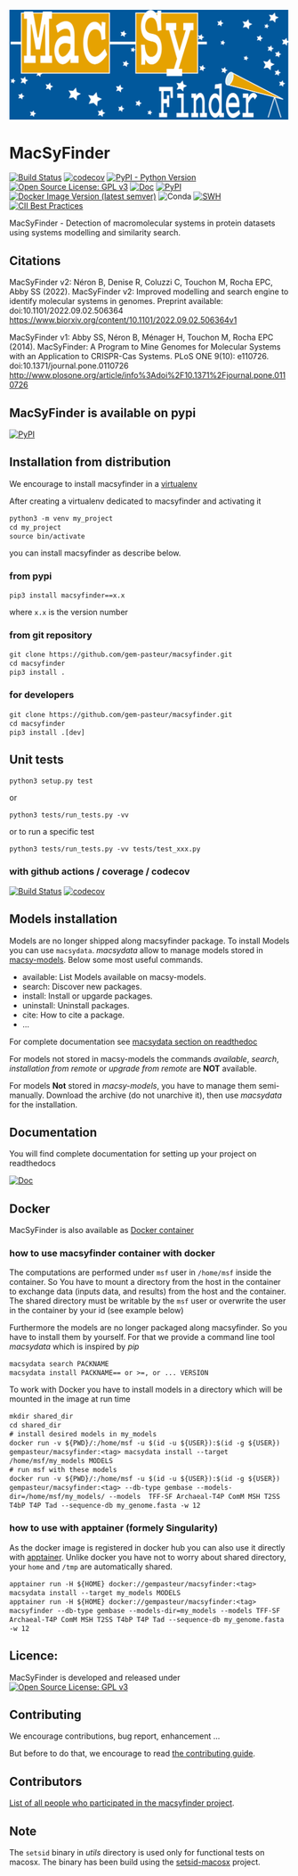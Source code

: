 ![MacSyFinder banner](./.github/logo_macsyfinder.png "MacSyFinder")

# MacSyFinder

[![Build Status](https://github.com/gem-pasteur/macsyfinder/actions/workflows/testing.yml/badge.svg?branch=master)](https://github.com/gem-pasteur/macsyfinder/actions/workflows/testing.yml)
[![codecov](https://codecov.io/gh/gem-pasteur/macsyfinder/branch/master/graph/badge.svg?token=q31HWcV3SM)](https://codecov.io/gh/gem-pasteur/macsyfinder)
[![PyPI - Python Version](https://img.shields.io/pypi/pyversions/macsyfinder)](https://pypi.org/project/macsyfinder/)
[![Open Source License: GPL v3](https://img.shields.io/badge/License-GPLv3-blue.svg)](https://opensource.org/licenses/GPL-3.0)
[![Doc](https://readthedocs.org/projects/macsyfinder/badge/?version=latest)](http://macsyfinder.readthedocs.org/en/latest/#)
[![PyPI](https://img.shields.io/pypi/v/macsyfinder)](https://pypi.org/project/macsyfinder/)
[![Docker Image Version (latest semver)](https://img.shields.io/docker/v/gempasteur/macsyfinder?label=docker&sort=semver)](https://hub.docker.com/r/gempasteur/macsyfinder)
![Conda](https://img.shields.io/conda/pn/bioconda/macsyfinder)
[![SWH](https://archive.softwareheritage.org/badge/origin/https://github.com/gem-pasteur/macsyfinder/)](https://archive.softwareheritage.org/browse/origin/?origin_url=https://github.com/gem-pasteur/macsyfinder)
[![CII Best Practices](https://bestpractices.coreinfrastructure.org/projects/6010/badge)](https://bestpractices.coreinfrastructure.org/projects/6010)

MacSyFinder - Detection of macromolecular systems in protein datasets using systems modelling and similarity search.



## Citations

MacSyFinder v2:
Néron B, Denise R, Coluzzi C, Touchon M, Rocha EPC, Abby SS (2022). MacSyFinder v2: Improved modelling and search engine to identify molecular systems in genomes. Preprint available: doi:10.1101/2022.09.02.506364
https://www.biorxiv.org/content/10.1101/2022.09.02.506364v1

MacSyFinder v1:
Abby SS, Néron B, Ménager H, Touchon M, Rocha EPC (2014). MacSyFinder: A Program to Mine Genomes for Molecular Systems with an Application to CRISPR-Cas Systems. PLoS ONE 9(10): e110726. doi:10.1371/journal.pone.0110726
http://www.plosone.org/article/info%3Adoi%2F10.1371%2Fjournal.pone.0110726


## MacSyFinder is available on pypi

[![PyPI](https://img.shields.io/pypi/v/macsyfinder)](https://pypi.org/project/macsyfinder/)

## Installation from distribution

We encourage to install macsyfinder in a [virtualenv](https://virtualenv.pypa.io/en/latest/)

After creating a virtualenv dedicated to macsyfinder and activating it

    python3 -m venv my_project
    cd my_project
    source bin/activate

you can install macsyfinder as describe below.

### from pypi

    pip3 install macsyfinder==x.x

where `x.x` is the version number

### from git repository

    git clone https://github.com/gem-pasteur/macsyfinder.git
    cd macsyfinder
    pip3 install .

### for developers

    git clone https://github.com/gem-pasteur/macsyfinder.git
    cd macsyfinder
    pip3 install .[dev]

## Unit tests

    python3 setup.py test

or

    python3 tests/run_tests.py -vv

or to run a specific test

    python3 tests/run_tests.py -vv tests/test_xxx.py


### with github actions / coverage / codecov

[![Build Status](https://github.com/gem-pasteur/macsyfinder/actions/workflows/testing.yml/badge.svg?branch=master)](https://github.com/gem-pasteur/macsyfinder/actions/workflows/testing.yml)
[![codecov](https://codecov.io/gh/gem-pasteur/macsyfinder/branch/master/graph/badge.svg?token=q31HWcV3SM)](https://codecov.io/gh/gem-pasteur/macsyfinder)

## Models installation

Models are no longer shipped along macsyfinder package. To install Models you can use `macsydata`.
*macsydata* allow to manage models stored in [macsy-models](https://github.com/macsy-models).
Below some most useful commands.

  * available: List Models available on macsy-models.
  * search: Discover new packages.
  * install: Install or upgarde packages.
  * uninstall: Uninstall packages.
  * cite: How to cite a package.
  * ...

For complete documentation see
[macsydata section on readthedoc](https://macsyfinder.readthedocs.io/en/latest/user_guide/installation.html#models-installation-with-macsydata)

For models not stored in macsy-models the commands *available*, *search*, *installation from remote* or *upgrade from remote*
are **NOT** available.

For models **Not** stored in *macsy-models*, you have to manage them semi-manually.
Download the archive (do not unarchive it), then use *macsydata* for the installation.

## Documentation

You will find complete documentation for setting up your project on readthedocs

[![Doc](https://readthedocs.org/projects/macsyfinder/badge/?version=latest)](http://macsyfinder.readthedocs.org/en/latest/#)

## Docker

MacSyFinder is also available as [Docker container](https://hub.docker.com/r/gempasteur/macsyfinder)

### how to use macsyfinder container with docker

The computations are performed under `msf` user in `/home/msf` inside the container.
So You have to mount a directory from the host in the container to exchange data (inputs data, and results)
from the host and the container.
The shared directory must be writable by the `msf` user or overwrite the user in the container by your id (see example below)

Furthermore the models are no longer packaged along macsyfinder. So you have to install them by yourself.
For that we provide a command line tool *macsydata* which is inspired by *pip*

    macsydata search PACKNAME
    macsydata install PACKNAME== or >=, or ... VERSION

To work with Docker you have to install models in a directory which will be mounted in the image at run time

    mkdir shared_dir
    cd shared_dir
    # install desired models in my_models
    docker run -v ${PWD}/:/home/msf -u $(id -u ${USER}):$(id -g ${USER})  gempasteur/macsyfinder:<tag> macsydata install --target /home/msf/my_models MODELS
    # run msf with these models
    docker run -v ${PWD}/:/home/msf -u $(id -u ${USER}):$(id -g ${USER})  gempasteur/macsyfinder:<tag> --db-type gembase --models-dir=/home/msf/my_models/ --models  TFF-SF Archaeal-T4P ComM MSH T2SS T4bP T4P Tad --sequence-db my_genome.fasta -w 12


### how to use with apptainer (formely Singularity)

As the docker image is registered in docker hub you can also use it directly with [apptainer](https://apptainer.org/docs/user/main/).
Unlike docker you have not to worry about shared directory, your `home` and `/tmp` are automatically shared.

    apptainer run -H ${HOME} docker://gempasteur/macsyfinder:<tag> macsydata install --target my_models MODELS
    apptainer run -H ${HOME} docker://gempasteur/macsyfinder:<tag> macsyfinder --db-type gembase --models-dir=my_models --models TFF-SF Archaeal-T4P ComM MSH T2SS T4bP T4P Tad --sequence-db my_genome.fasta -w 12

## Licence:

MacSyFinder is developed and released under [![Open Source License: GPL v3](https://img.shields.io/badge/License-GPLv3-blue.svg)](https://opensource.org/licenses/GPL-3.0)

## Contributing

We encourage contributions, bug report, enhancement ...

But before to do that, we encourage to read [the contributing guide](CONTRIBUTING.md).

## Contributors

[List of all people who participated in the macsyfinder project](CONTRIBUTORS.md).

## Note

The `setsid` binary in *utils* directory is used only for functional tests on macosx.
The binary has been build using the [setsid-macosx](https://github.com/tzvetkoff/setsid-macosx) project.
